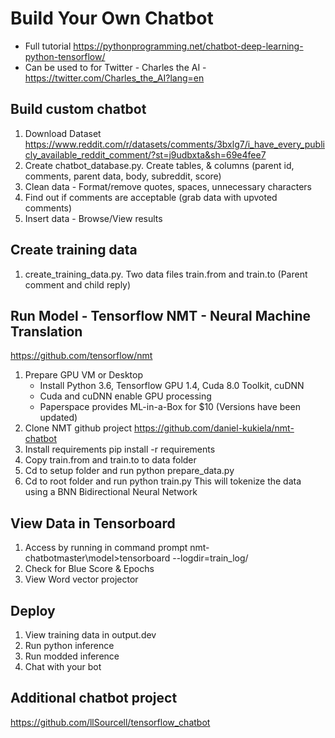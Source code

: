 # Build Your Own Chatbot
   - Full tutorial https://pythonprogramming.net/chatbot-deep-learning-python-tensorflow/
   - Can be used to for Twitter - Charles the AI - https://twitter.com/Charles_the_AI?lang=en

## Build custom chatbot
  1. Download Dataset https://www.reddit.com/r/datasets/comments/3bxlg7/i_have_every_publicly_available_reddit_comment/?st=j9udbxta&sh=69e4fee7
  2. Create chatbot_database.py. Create tables, & columns (parent id, comments, parent data, body, subreddit, score)
  3. Clean data - Format/remove quotes, spaces, unnecessary characters
  4. Find out if comments are acceptable (grab data with upvoted comments)
  5. Insert data - Browse/View results
  
## Create training data
  1. create_training_data.py. Two data files train.from and train.to (Parent comment and child reply)

## Run Model - Tensorflow NMT - Neural Machine Translation 
https://github.com/tensorflow/nmt
  1. Prepare GPU VM or Desktop 
     - Install Python 3.6, Tensorflow GPU 1.4, Cuda 8.0 Toolkit, cuDNN
     - Cuda and cuDNN enable GPU processing
     - Paperspace provides ML-in-a-Box for $10 (Versions have been updated)
  2. Clone NMT github project https://github.com/daniel-kukiela/nmt-chatbot
  3. Install requirements pip install -r requirements
  4. Copy train.from and train.to to data folder
  5. Cd to setup folder and run python prepare_data.py
  7. Cd to root folder and run python train.py 
     This will tokenize the data using a BNN Bidirectional Neural Network
  
## View Data in Tensorboard 
  1. Access by running in command prompt nmt-chatbotmaster\model>tensorboard --logdir=train_log/
  1. Check for Blue Score & Epochs
  2. View Word vector projector
  
## Deploy 
  1. View training data in output.dev
  2. Run python inference
  3. Run modded inference
  4. Chat with your bot
  
## Additional chatbot project
https://github.com/llSourcell/tensorflow_chatbot
  
  
  
  

  
